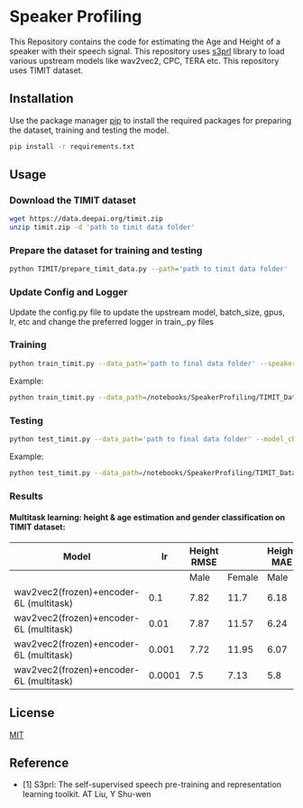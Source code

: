 <!---# Commands

```bash
python train_timit.py --n_workers=0 --data_path='/notebooks/dataset/wav_data' --speaker_csv_path='/notebooks/SpeakerProfiling/Dataset/data_info_height_age.csv' --noise_dataset_path='/notebooks/noise_dataset'
```

```bash
python train_timit.py --n_workers=0 --data_path=/notebooks/SpeakerProfiling/TIMIT_Dataset/wav_data/ --speaker_csv_path=/notebooks/SpeakerProfiling/Dataset/data_info_height_age.csv
```

```bash
python test_timit.py --data_path=/notebooks/SpeakerProfiling/TIMIT_Dataset/wav_data/ --model_checkpoint=checkpoints/epoch=1-step=245-v3.ckpt
```
-->

# Speaker Profiling

This Repository contains the code for estimating the Age and Height of a speaker with their speech signal. This repository uses [s3prl](https://github.com/s3prl/s3prl) library to load various upstream models like wav2vec2, CPC, TERA etc. This repository uses TIMIT dataset. 

## Installation

Use the package manager [pip](https://pip.pypa.io/en/stable/) to install the required packages for preparing the dataset, training and testing the model.

```bash
pip install -r requirements.txt
```

## Usage

### Download the TIMIT dataset
```bash
wget https://data.deepai.org/timit.zip
unzip timit.zip -d 'path to timit data folder'
```

### Prepare the dataset for training and testing
```bash
python TIMIT/prepare_timit_data.py --path='path to timit data folder'
```

### Update Config and Logger
Update the config.py file to update the upstream model, batch_size, gpus, lr, etc and change the preferred logger in train_.py files

### Training
```bash
python train_timit.py --data_path='path to final data folder' --speaker_csv_path='path to this repo/SpeakerProfiling/Dataset/data_info_height_age.csv'
```

Example:
```bash
python train_timit.py --data_path=/notebooks/SpeakerProfiling/TIMIT_Dataset/wav_data/ --speaker_csv_path=/notebooks/SpeakerProfiling/Dataset/data_info_height_age.csv
```

### Testing
```bash
python test_timit.py --data_path='path to final data folder' --model_checkpoint='path to saved model checkpoint'
```

Example:
```bash
python test_timit.py --data_path=/notebooks/SpeakerProfiling/TIMIT_Dataset/wav_data/ --model_checkpoint=checkpoints/epoch=1-step=245-v3.ckpt
```

### Results

#### Multitask learning: height & age estimation and gender classification on TIMIT dataset:

| Model                                   | lr     | Height RMSE |        | Height MAE |        | Age RMSE |        | Age MAE |        | Gender Accuracy | Epochs | Optimiser | batch size | Multitask    |
| --------------------------------------- | ------ | ----------- | ------ | ---------- | ------ | -------- | ------ | ------- | ------ | --------------- | ------ | --------- | ---------- | ------------ |
|                                         |        | Male        | Female | Male       | Female | Male     | Female | Male    | Female |                 |        |           |            |              |
| wav2vec2(frozen)+encoder-6L (multitask) | 0.1    | 7.82        | 11.7   | 6.18       | 10.22  | 8.26     | 9.25   | 5.43    | 6.29   | 66.66           | 25     | Adam      | 32         | A,H,G, 1,1,1 |
| wav2vec2(frozen)+encoder-6L (multitask) | 0.01   | 7.87        | 11.57  | 6.24       | 10.09  | 8.06     | 9.11   | 5.76    | 6.48   | 66.66           | 25     | Adam      | 32         | A,H,G, 1,1,1 |
| wav2vec2(frozen)+encoder-6L (multitask) | 0.001  | 7.72        | 11.95  | 6.07       | 10.46  | 8.28     | 9.26   | 5.42    | 6.28   | 66.66           | 25     | Adam      | 32         | A,H,G, 1,1,1 |
| wav2vec2(frozen)+encoder-6L (multitask) | 0.0001 | 7.5         | 7.13   | 5.8        | 5.58   | 7.02     | 7.55   | 4.58    | 5.02   | 99.52           | 25     | Adam      | 32         | A,H,G, 1,1,1 |

## License
[MIT](https://choosealicense.com/licenses/mit/)

## Reference
- [1] S3prl: The self-supervised speech pre-training and representation learning toolkit. AT Liu, Y Shu-wen

